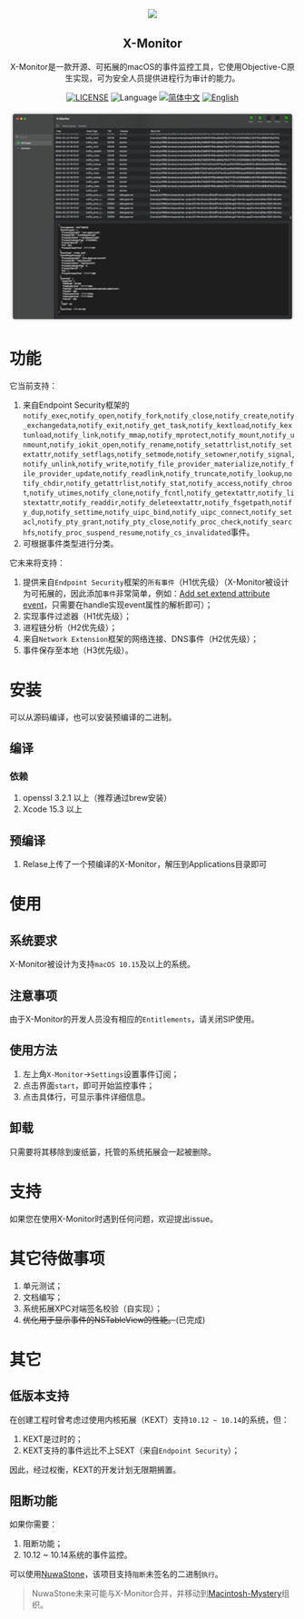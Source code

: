 <p align="center">
  <img src="https://raw.githubusercontent.com/lyq1996/X-Monitor/main/docs/X-Monitor.png" height="300"/>
   <h2 align="center">X-Monitor</h2>
</p>
<p align="center">
  <div align="center">X-Monitor是一款开源、可拓展的macOS的事件监控工具，它使用Objective-C原生实现，可为安全人员提供进程行为审计的能力。</div>
</p>
<p align="center">
    <a href="https://github.com/lyq1996/X-Monitor/blob/main/LICENSE"><img src="https://img.shields.io/badge/license-GPL--3.0-green" alt="LICENSE"></a>
    <img alt="Language" src="https://img.shields.io/badge/Language-Objective--C-blue.svg" />
    <a href="https://github.com/lyq1996/X-Monitor/README_ZH_CN.md"><img src="https://img.shields.io/badge/lang-简体中文-red.svg" alt="简体中文"></a>
    <a href="https://github.com/lyq1996/X-Monitor/README.md"><img src="https://img.shields.io/badge/lang-English-red.svg" alt="English"></a>
</p>

![GUI](docs/X-Monitor-GUI.png)

# 功能
它当前支持：
1. 来自Endpoint Security框架的`notify_exec`,`notify_open`,`notify_fork`,`notify_close`,`notify_create`,`notify_exchangedata`,`notify_exit`,`notify_get_task`,`notify_kextload`,`notify_kextunload`,`notify_link`,`notify_mmap`,`notify_mprotect`,`notify_mount`,`notify_unmount`,`notify_iokit_open`,`notify_rename`,`notify_setattrlist`,`notify_setextattr`,`notify_setflags`,`notify_setmode`,`notify_setowner`,`notify_signal`,`notify_unlink`,`notify_write`,`notify_file_provider_materialize`,`notify_file_provider_update`,`notify_readlink`,`notify_truncate`,`notify_lookup`,`notify_chdir`,`notify_getattrlist`,`notify_stat`,`notify_access`,`notify_chroot`,`notify_utimes`,`notify_clone`,`notify_fcntl`,`notify_getextattr`,`notify_listextattr`,`notify_readdir`,`notify_deleteextattr`,`notify_fsgetpath`,`notify_dup`,`notify_settime`,`notify_uipc_bind`,`notify_uipc_connect`,`notify_setacl`,`notify_pty_grant`,`notify_pty_close`,`notify_proc_check`,`notify_searchfs`,`notify_proc_suspend_resume`,`notify_cs_invalidated`事件。
2. 可根据事件类型进行分类。

它未来将支持：
1. 提供来自`Endpoint Security`框架的`所有事件`（H1优先级）（X-Monitor被设计为可拓展的，因此添加`事件`非常简单，例如：[Add set extend attribute event](https://github.com/lyq1996/X-Monitor/commit/cd659bbb7fbf4d6a26abf675a7e623fd341f4855)，只需要在handle实现event属性的解析即可）；
2. 实现事件过滤器（H1优先级）；
3. 进程链分析（H2优先级）；
4. 来自`Network Extension`框架的网络连接、DNS事件（H2优先级）；
5. 事件保存至本地（H3优先级）。

# 安装
可以从源码编译，也可以安装预编译的二进制。

## 编译
### 依赖
1. openssl 3.2.1 以上（推荐通过brew安装）
2. Xcode 15.3 以上

## 预编译
1. Relase上传了一个预编译的X-Monitor，解压到Applications目录即可

# 使用
## 系统要求
X-Monitor被设计为支持`macOS 10.15`及以上的系统。

## 注意事项
由于X-Monitor的开发人员没有相应的`Entitlements`，请关闭SIP使用。

## 使用方法

1. 左上角`X-Monitor`->`Settings`设置事件订阅；
2. 点击界面`start`，即可开始监控事件；
3. 点击具体行，可显示事件详细信息。

## 卸载
只需要将其移除到废纸篓，托管的系统拓展会一起被删除。

# 支持
如果您在使用X-Monitor时遇到任何问题，欢迎提出issue。

# 其它待做事项
1. 单元测试；
2. 文档编写；
3. 系统拓展XPC对端签名校验（自实现）；
4. ~~优化用于显示事件的NSTableView的性能。~~(已完成)

# 其它

## 低版本支持
在创建工程时曾考虑过使用内核拓展（KEXT）支持`10.12 ~ 10.14`的系统，但：
1. KEXT是过时的；
2. KEXT支持的事件远比不上SEXT（来自`Endpoint Security`）；

因此，经过权衡，KEXT的开发计划无限期搁置。

## 阻断功能
如果你需要：
1. 阻断功能；
2. 10.12 ~ 10.14系统的事件监控。

可以使用[NuwaStone](https://github.com/ConradSun/NuwaStone)，该项目支持`阻断`未签名的二进制`执行`。

> NuwaStone未来可能与X-Monitor合并，并移动到[Macintosh-Mystery](https://github.com/Macintosh-Mystery)组织。
